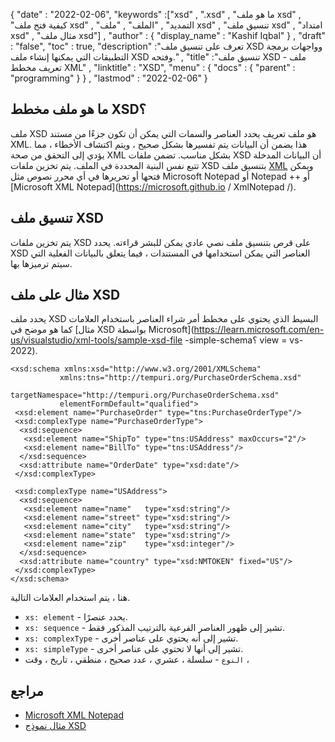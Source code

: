 {
  "date" : "2022-02-06",
  "keywords" :["xsd" , ".xsd" , "ما هو ملف xsd" , "كيفية فتح ملف xsd" , "التمديد" , "الملف" , "ملف xsd" , "تنسيق ملف xsd" , "امتداد xsd" , "مثال ملف xsd"] ,
  "author" : {
    "display_name" : "Kashif Iqbal"
} ,
  "draft" : "false",
  "toc" : true,
  "description" :"تعرف على تنسيق ملف XSD وواجهات برمجة التطبيقات التي يمكنها إنشاء ملف XSD وفتحه." ,
  "title" :"تنسيق ملف XSD - ملف تعريف مخطط XML" ,
  "linktitle" : "XSD",
  "menu" : {
    "docs" : {
      "parent" : "programming"
}
} ,
  "lastmod" : "2022-02-06"
}

## ما هو ملف مخطط XSD؟

ملف XSD هو ملف تعريف يحدد العناصر والسمات التي يمكن أن تكون جزءًا من مستند XML. هذا يضمن أن البيانات يتم تفسيرها بشكل صحيح ، ويتم اكتشاف الأخطاء ، مما يؤدي إلى التحقق من صحة XML بشكل مناسب. تضمن ملفات XSD أن البيانات المدخلة تتبع نفس البنية المحددة في الملف. يتم تخزين ملفات XSD بتنسيق ملف [XML](/ar/web/xml/) ويمكن فتحها أو تحريرها في أي محرر نصوص مثل Microsoft Notepad أو Notepad ++ أو [Microsoft XML Notepad](https://microsoft.github.io / XmlNotepad /).

## تنسيق ملف XSD

يتم تخزين ملفات XSD على قرص بتنسيق ملف نصي عادي يمكن للبشر قراءته. يحدد XSD العناصر التي يمكن استخدامها في المستندات ، فيما يتعلق بالبيانات الفعلية التي سيتم ترميزها بها.

## مثال على ملف XSD

يحدد ملف XSD البسيط الذي يحتوي على مخطط أمر شراء العناصر باستخدام العلامات كما هو موضح في [مثال XSD بواسطة Microsoft](https://learn.microsoft.com/en-us/visualstudio/xml-tools/sample-xsd-file -simple-schema؟ view = vs-2022).

```
<xsd:schema xmlns:xsd="http://www.w3.org/2001/XMLSchema"
           xmlns:tns="http://tempuri.org/PurchaseOrderSchema.xsd"
           targetNamespace="http://tempuri.org/PurchaseOrderSchema.xsd"
           elementFormDefault="qualified">
 <xsd:element name="PurchaseOrder" type="tns:PurchaseOrderType"/>
 <xsd:complexType name="PurchaseOrderType">
  <xsd:sequence>
   <xsd:element name="ShipTo" type="tns:USAddress" maxOccurs="2"/>
   <xsd:element name="BillTo" type="tns:USAddress"/>
  </xsd:sequence>
  <xsd:attribute name="OrderDate" type="xsd:date"/>
 </xsd:complexType>

 <xsd:complexType name="USAddress">
  <xsd:sequence>
   <xsd:element name="name"   type="xsd:string"/>
   <xsd:element name="street" type="xsd:string"/>
   <xsd:element name="city"   type="xsd:string"/>
   <xsd:element name="state"  type="xsd:string"/>
   <xsd:element name="zip"    type="xsd:integer"/>
  </xsd:sequence>
  <xsd:attribute name="country" type="xsd:NMTOKEN" fixed="US"/>
 </xsd:complexType>
</xsd:schema>
```

هنا ، يتم استخدام العلامات التالية.

* `xs: element` - يحدد عنصرًا.
* `xs: sequence` - تشير إلى ظهور العناصر الفرعية بالترتيب المذكور فقط.
* `xs: complexType` - تشير إلى أنه يحتوي على عناصر أخرى.
* `xs: simpleType` - تشير إلى أنها لا تحتوي على عناصر أخرى.
* `النوع` - سلسلة ، عشري ، عدد صحيح ، منطقي ، تاريخ ، وقت ،

## مراجع ##

- [Microsoft XML Notepad](https://microsoft.github.io/XmlNotepad/)
- [مثال نموذج XSD](https://learn.microsoft.com/en-us/visualstudio/xml-tools/sample-xsd-file-simple-schema؟view=vs-2022)


